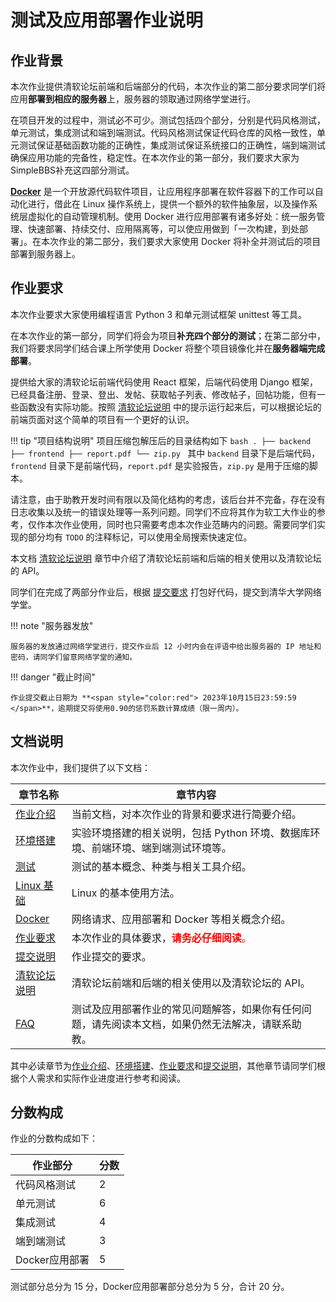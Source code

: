 # 测试及应用部署作业说明

## 作业背景


本次作业提供清软论坛前端和后端部分的代码，本次作业的第二部分要求同学们将应用**部署到相应的服务器**上，服务器的领取通过网络学堂进行。

在项目开发的过程中，测试必不可少。测试包括四个部分，分别是代码风格测试，单元测试，集成测试和端到端测试。代码风格测试保证代码仓库的风格一致性，单元测试保证基础函数功能的正确性，集成测试保证系统接口的正确性，端到端测试确保应用功能的完备性，稳定性。在本次作业的第一部分，我们要求大家为SimpleBBS补充这四部分测试。

[**Docker**](https://www.docker.com/) 是一个开放源代码软件项目，让应用程序部署在软件容器下的工作可以自动化进行，借此在 Linux 操作系统上，提供一个额外的软件抽象层，以及操作系统层虚拟化的自动管理机制。使用 Docker 进行应用部署有诸多好处：统一服务管理、快速部署、持续交付、应用隔离等，可以使应用做到「一次构建，到处部署」。在本次作业的第二部分，我们要求大家使用 Docker 将补全并测试后的项目部署到服务器上。


## 作业要求
本次作业要求大家使用编程语言 Python 3 和单元测试框架 unittest 等工具。

在本次作业的第一部分，同学们将会为项目**补充四个部分的测试**；在第二部分中，我们将要求同学们结合课上所学使用 Docker 将整个项目镜像化并在**服务器端完成部署**。

提供给大家的清软论坛前端代码使用 React 框架，后端代码使用 Django 框架，已经具备注册、登录、登出、发帖、获取帖子列表、修改帖子，回帖功能，但有一些函数没有实际功能。按照 [清软论坛说明](./bbs.md) 中的提示运行起来后，可以根据论坛的前端页面对这个简单的项目有一个更好的认识。

!!! tip "项目结构说明"
    项目压缩包解压后的目录结构如下
    ```bash
    .
    ├── backend
    ├── frontend
    ├── report.pdf
    └── zip.py
    ```
    其中 `backend` 目录下是后端代码，`frontend` 目录下是前端代码，`report.pdf` 是实验报告，`zip.py` 是用于压缩的脚本。


请注意，由于助教开发时间有限以及简化结构的考虑，该后台并不完备，存在没有日志收集以及统一的错误处理等一系列问题。同学们不应将其作为软工大作业的参考，仅作本次作业使用，同时也只需要考虑本次作业范畴内的问题。需要同学们实现的部分均有 `TODO` 的注释标记，可以使用全局搜索快速定位。

本文档 [清软论坛说明](./bbs.md) 章节中介绍了清软论坛前端和后端的相关使用以及清软论坛的 API。

同学们在完成了两部分作业后，根据 [提交要求](./submit.md) 打包好代码，提交到清华大学网络学堂。

!!! note "服务器发放"

    服务器的发放通过网络学堂进行，提交作业后 12 小时内会在评语中给出服务器的 IP 地址和密码，请同学们留意网络学堂的通知。

!!! danger "截止时间"

    作业提交截止日期为 **<span style="color:red"> 2023年10月15日23:59:59 </span>**，逾期提交将使用0.90的惩罚系数计算成绩（限一周内）。


## 文档说明

本次作业中，我们提供了以下文档：

| 章节名称 | 章节内容 |
| --- | ---------- |
| [作业介绍](./intro.md) | 当前文档，对本次作业的背景和要求进行简要介绍。 |
| [环境搭建](./setup.md) | 实验环境搭建的相关说明，包括 Python 环境、数据库环境、前端环境、端到端测试环境等。|
| [测试](./unittests.md) | 测试的基本概念、种类与相关工具介绍。|
| [Linux 基础](./linux.md) | Linux 的基本使用方法。|
| [Docker](./docker.md) | 网络请求、应用部署和 Docker 等相关概念介绍。|
| [作业要求](./requirements.md) | 本次作业的具体要求，<span style="color:red">**请务必仔细阅读**。</span>|
| [提交说明](./submit.md) | 作业提交的要求。|
| [清软论坛说明](./bbs.md) | 清软论坛前端和后端的相关使用以及清软论坛的 API。|
| [FAQ](./faq.md) | 测试及应用部署作业的常见问题解答，如果你有任何问题，请先阅读本文档，如果仍然无法解决，请联系助教。|

其中必读章节为[作业介绍](./intro.md)、[环境搭建](./setup.md)、[作业要求](./requirements.md)和[提交说明](./submit.md)，其他章节请同学们根据个人需求和实际作业进度进行参考和阅读。

## 分数构成

作业的分数构成如下：

| 作业部分 | 分数 |
| --- | ---------- |
| 代码风格测试 | 2 |
| 单元测试 | 6 |
| 集成测试 | 4 |
| 端到端测试 | 3 |
| Docker应用部署 | 5 |

测试部分总分为 15 分，Docker应用部署部分总分为 5 分，合计 20 分。